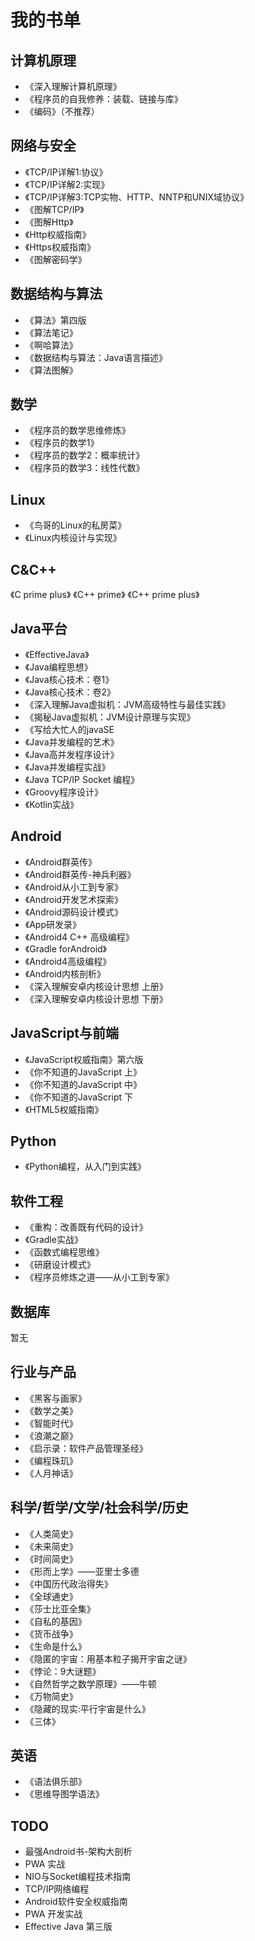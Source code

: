 # 我的书单

## 计算机原理

* 《深入理解计算机原理》
* 《程序员的自我修养：装载、链接与库》
* 《编码》（不推荐）

## 网络与安全

* 《TCP/IP详解1:协议》
* 《TCP/IP详解2:实现》
* 《TCP/IP详解3:TCP实物、HTTP、NNTP和UNIX域协议》
* 《图解TCP/IP》
* 《图解Http》
* 《Http权威指南》
* 《Https权威指南》
* 《图解密码学》

## 数据结构与算法

* 《算法》第四版
* 《算法笔记》
* 《啊哈算法》
* 《数据结构与算法：Java语言描述》
* 《算法图解》

## 数学

* 《程序员的数学思维修炼》
* 《程序员的数学1》
* 《程序员的数学2：概率统计》
* 《程序员的数学3：线性代数》

## Linux

* 《鸟哥的Linux的私房菜》
* 《Linux内核设计与实现》

## C&C++

《C prime plus》
《C++ prime》
《C++ prime plus》

## Java平台

* 《EffectiveJava》
* 《Java编程思想》
* 《Java核心技术：卷1》
* 《Java核心技术：卷2》
* 《深入理解Java虚拟机：JVM高级特性与最佳实践》
* 《揭秘Java虚拟机：JVM设计原理与实现》
* 《写给大忙人的javaSE
* 《Java并发编程的艺术》
* 《Java高并发程序设计》
* 《Java并发编程实战》
* 《Java TCP/IP Socket 编程》
* 《Groovy程序设计》
* 《Kotlin实战》

## Android

* 《Android群英传》
* 《Android群英传-神兵利器》
* 《Android从小工到专家》
* 《Android开发艺术探索》
* 《Android源码设计模式》
* 《App研发录》
* 《Android4 C++ 高级编程》
* 《Gradle forAndroid》
* 《Android4高级编程》
* 《Android内核剖析》
* 《深入理解安卓内核设计思想 上册》
* 《深入理解安卓内核设计思想 下册》

## JavaScript与前端

* 《JavaScript权威指南》第六版
* 《你不知道的JavaScript 上》
* 《你不知道的JavaScript 中》
* 《你不知道的JavaScript 下
* 《HTML5权威指南》

## Python

* 《Python编程，从入门到实践》

## 软件工程

* 《重构：改善既有代码的设计》
* 《Gradle实战》
* 《函数式编程思维》
* 《研磨设计模式》
* 《程序员修炼之道——从小工到专家》

## 数据库

暂无

## 行业与产品

* 《黑客与画家》
* 《数学之美》
* 《智能时代》
* 《浪潮之巅》
* 《启示录：软件产品管理圣经》
* 《编程珠玑》
* 《人月神话》

## 科学/哲学/文学/社会科学/历史

* 《人类简史》
* 《未来简史》
* 《时间简史》
* 《形而上学》——亚里士多德
* 《中国历代政治得失》
* 《全球通史》
* 《莎士比亚全集》
* 《自私的基因》
* 《货币战争》
* 《生命是什么》
* 《隐匿的宇宙：用基本粒子揭开宇宙之谜》
* 《悖论：9大谜题》
* 《自然哲学之数学原理》——牛顿
* 《万物简史》
* 《隐藏的现实:平行宇宙是什么》
* 《三体》

## 英语

* 《语法俱乐部》
* 《思维导图学语法》

## TODO

* 最强Android书-架构大剖析
* PWA 实战
* NIO与Socket编程技术指南
* TCP/IP网络编程
* Android软件安全权威指南
* PWA 开发实战
* Effective Java 第三版
